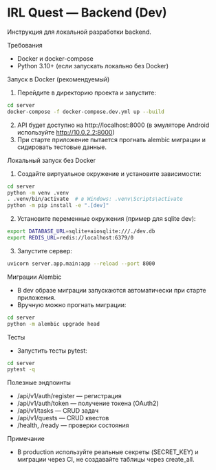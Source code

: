 # IRL Quest — Backend (Dev)

Инструкция для локальной разработки backend.

Требования
- Docker и docker-compose
- Python 3.10+ (если запускать локально без Docker)

Запуск в Docker (рекомендуемый)
1. Перейдите в директорию проекта и запустите:

```bash
cd server
docker-compose -f docker-compose.dev.yml up --build
```

2. API будет доступно на http://localhost:8000 (в эмуляторе Android используйте http://10.0.2.2:8000)
3. При старте приложение пытается прогнать alembic миграции и сидировать тестовые данные.

Локальный запуск без Docker
1. Создайте виртуальное окружение и установите зависимости:

```bash
cd server
python -m venv .venv
. .venv/bin/activate  # в Windows: .venv\Scripts\activate
python -m pip install -e ".[dev]"
```

2. Установите переменные окружения (пример для sqlite dev):

```bash
export DATABASE_URL=sqlite+aiosqlite:///./dev.db
export REDIS_URL=redis://localhost:6379/0
```

3. Запустите сервер:

```bash
uvicorn server.app.main:app --reload --port 8000
```

Миграции Alembic
- В dev образе миграции запускаются автоматически при старте приложения.
- Вручную можно прогнать миграции:

```bash
cd server
python -m alembic upgrade head
```

Тесты
- Запустить тесты pytest:

```bash
cd server
pytest -q
```

Полезные эндпоинты
- /api/v1/auth/register — регистрация
- /api/v1/auth/token — получение токена (OAuth2)
- /api/v1/tasks — CRUD задач
- /api/v1/quests — CRUD квестов
- /health, /ready — проверки состояния

Примечание
- В production используйте реальные секреты (SECRET_KEY) и миграции через CI, не создавайте таблицы через create_all.

